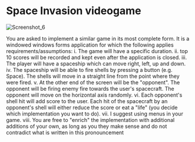 # Space Invasion videogame
![Screenshot_6](https://user-images.githubusercontent.com/98179885/222776315-bdff7385-4021-464c-b406-f1aca3374f2a.jpg)


You are asked to implement a similar game in its most complete form.
It is a windowed windows forms application for which the following applies
requirements/assumptions:
i. The game will have a specific duration.
ii. top 10 scores will be recorded and kept even after the application is closed.
iii. The player will have a spaceship which can move right, left, up
and down.
iv. The spaceship will be able to fire shells by pressing a button (e.g. Space). The shells
will move in a straight line from the point where they were fired.
v. At the other end of the screen will be the "opponent". The opponent will be firing enemy fire towards
the user's spacecraft. The opponent will move on the horizontal axis randomly.
vi. Each opponent's shell hit will add score to the user. Each hit of the
spacecraft by an opponent's shell will either reduce the score or eat a "life"
(you decide which implementation you want to do).
vii. I suggest using menus in your game.
viii. You are free to "enrich" the implementation with additional additions of your own, as long as you
they make sense and do not contradict what is written in this pronouncement
